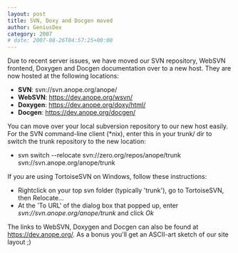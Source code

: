 ```yaml
---
layout: post
title: SVN, Doxy and Docgen moved
author: GeniusDex
category: 2007
# date: 2007-08-26T04:57:25+00:00
---
```


<!--
BEGIN SUMMARY
Due to recent server issues, we have moved our SVN repository, WebSVN frontend, Doxygen and Docgen documentation over to a new host. The new links can be found in the menu on the left.
END SUMMARY
-->

Due to recent server issues, we have moved our SVN repository, WebSVN frontend, Doxygen and Docgen documentation over to a new host. They are now hosted at the following locations:</p>

<ul>
<li><span><strong>SVN</strong>: svn://svn.anope.org/anope/</span></li>
<li><span><strong>WebSVN</strong>: <a href="https://dev.anope.org/wsvn/">https://dev.anope.org/wsvn/</a></span></li>
<li><span><strong>Doxygen</strong>: <a href="https://dev.anope.org/doxy/html/">https://dev.anope.org/doxy/html/</a></span></li>
<li><span><strong>Docgen</strong>: <a href="https://dev.anope.org/docgen/">https://dev.anope.org/docgen/</a></span></li>
</ul>

<p>You can move over your local subversion repository to our new host easily. For the SVN command-line client (*nix), enter this in your trunk/ dir to switch the trunk repository to the new location:</p>

<ul><li><span>svn switch --relocate svn://zero.org/repos/anope/trunk svn://svn.anope.org/anope/trunk</span></li></ul>

<p>If you are using TortoiseSVN on Windows, follow these instructions:</p>

<ul>
<li><span>Rightclick on your top svn folder (typically 'trunk'), go to TortoiseSVN, then Relocate...</span></li>
<li><span>At the 'To URL' of the dialog box that popped up, enter <i>svn://svn.anope.org/anope/trunk</i> and click <i>Ok</i></span></li>
</ul>

<p>The links to WebSVN, Doxygen and Docgen can also be found at <a href="https://dev.anope.org/">https://dev.anope.org/</a>. As a bonus you'll get an ASCII-art sketch of our site layout ;)
